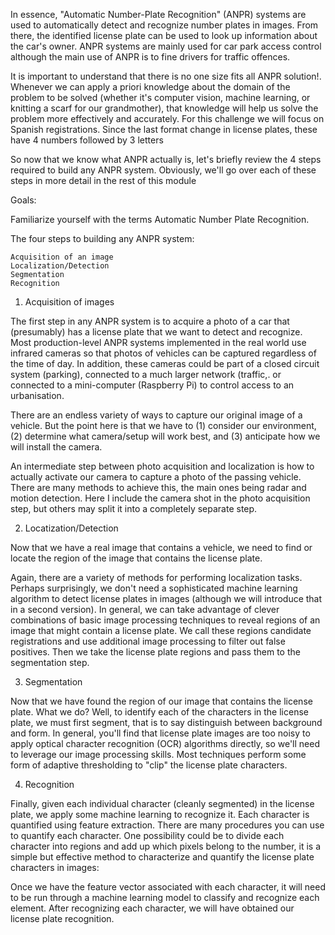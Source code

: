 In essence, "Automatic Number-Plate Recognition" (ANPR) systems are used to automatically detect and recognize number plates in images. From there, the identified license plate can be used to look up information about the car's owner. ANPR systems are mainly used for car park access control although the main use of ANPR is to fine drivers for traffic offences.

It is important to understand that there is no one size fits all ANPR solution!. Whenever we can apply a priori knowledge about the domain of the problem to be solved (whether it's computer vision, machine learning, or knitting a scarf for our grandmother), that knowledge will help us solve the problem more effectively and accurately. For this challenge we will focus on Spanish registrations. Since the last format change in license plates, these have 4 numbers followed by 3 letters

So now that we know what ANPR actually is, let's briefly review the 4 steps required to build any ANPR system. Obviously, we'll go over each of these steps in more detail in the rest of this module

Goals:

Familiarize yourself with the terms Automatic Number Plate Recognition.

The four steps to building any ANPR system:

    Acquisition of an image
    Localization/Detection
    Segmentation
    Recognition

1. Acquisition of images

The first step in any ANPR system is to acquire a photo of a car that (presumably) has a license plate that we want to detect and recognize. Most production-level ANPR systems implemented in the real world use infrared cameras so that photos of vehicles can be captured regardless of the time of day. In addition, these cameras could be part of a closed circuit system (parking), connected to a much larger network (traffic,. or connected to a mini-computer (Raspberry Pi) to control access to an urbanisation.

There are an endless variety of ways to capture our original image of a vehicle. But the point here is that we have to (1) consider our environment, (2) determine what camera/setup will work best, and (3) anticipate how we will install the camera.

An intermediate step between photo acquisition and localization is how to actually activate our camera to capture a photo of the passing vehicle. There are many methods to achieve this, the main ones being radar and motion detection. Here I include the camera shot in the photo acquisition step, but others may split it into a completely separate step.

2. Locatization/Detection

Now that we have a real image that contains a vehicle, we need to find or locate the region of the image that contains the license plate.

Again, there are a variety of methods for performing localization tasks. Perhaps surprisingly, we don't need a sophisticated machine learning algorithm to detect license plates in images (although we will introduce that in a second version). In general, we can take advantage of clever combinations of basic image processing techniques to reveal regions of an image that might contain a license plate. We call these regions candidate registrations and use additional image processing to filter out false positives. Then we take the license plate regions and pass them to the segmentation step.

3. Segmentation

Now that we have found the region of our image that contains the license plate. What we do? Well, to identify each of the characters in the license plate, we must first segment, that is to say distinguish between background and form. In general, you'll find that license plate images are too noisy to apply optical character recognition (OCR) algorithms directly, so we'll need to leverage our image processing skills. Most techniques perform some form of adaptive thresholding to "clip" the license plate characters.

4. Recognition

Finally, given each individual character (cleanly segmented) in the license plate, we apply some machine learning to recognize it. Each character is quantified using feature extraction. There are many procedures you can use to quantify each character. One possibility could be to divide each character into regions and add up which pixels belong to the number, it is a simple but effective method to characterize and quantify the license plate characters in images:

Once we have the feature vector associated with each character, it will need to be run through a machine learning model to classify and recognize each element. After recognizing each character, we will have obtained our license plate recognition.